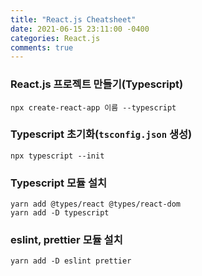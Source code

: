 ```yaml
---
title: "React.js Cheatsheet"
date: 2021-06-15 23:11:00 -0400
categories: React.js
comments: true
---
```


### React.js 프로젝트 만들기(Typescript)
```console
npx create-react-app 이름 --typescript
```

### Typescript 초기화(`tsconfig.json` 생성)
```console
npx typescript --init
```

### Typescript 모듈 설치
```console
yarn add @types/react @types/react-dom
yarn add -D typescript
```

### eslint, prettier 모듈 설치
```console
yarn add -D eslint prettier
```
